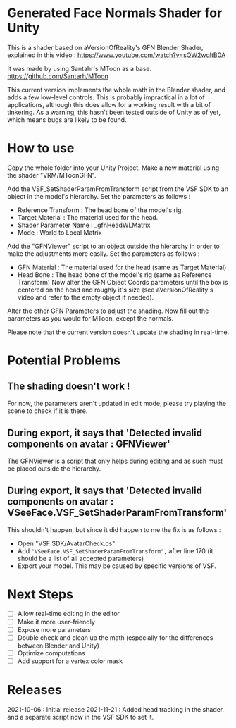 # Generated Face Normals Shader for Unity

This is a shader based on aVersionOfReality's GFN Blender Shader, explained in this video :
https://www.youtube.com/watch?v=sQW2wqltB0A

It was made by using Santahr's MToon as a base.
https://github.com/Santarh/MToon

This current version implements the whole math in the Blender shader, and adds a few low-level controls.
This is probably impractical in a lot of applications, although this does allow for a working result with a bit of tinkering.
As a warning, this hasn't been tested outside of Unity as of yet, which means bugs are likely to be found.

# How to use

Copy the whole folder into your Unity Project.
Make a new material using the shader "VRM/MToonGFN".

Add the VSF_SetShaderParamFromTransform script from the VSF SDK to an object in the model's hierarchy.
Set the parameters as follows :
- Reference Transform : The head bone of the model's rig.
- Target Material : The material used for the head.
- Shader Parameter Name : _gfnHeadWLMatrix
- Mode : World to Local Matrix

Add the "GFNViewer" script to an object outside the hierarchy in order to make the adjustments more easily.
Set the parameters as follows :
- GFN Material : The material used for the head (same as Target Material)
- Head Bone : The head bone of the model's rig (same as Reference Transform)
Now alter the GFN Object Coords parameters until the box is centered on the head and roughly it's size (see aVersionOfReality's video and refer to the empty object if needed).

Alter the other GFN Parameters to adjust the shading.
Now fill out the parameters as you would for MToon, except the normals.

Please note that the current version doesn't update the shading in real-time.

# Potential Problems

## The shading doesn't work !
For now, the parameters aren't updated in edit mode, please try playing the scene to check if it is there.

## During export, it says that 'Detected invalid components on avatar : GFNViewer'
The GFNViewer is a script that only helps during editing and as such must be placed outside the hierarchy.

## During export, it says that 'Detected invalid components on avatar : VSeeFace.VSF_SetShaderParamFromTransform'
This shouldn't happen, but since it did happen to me the fix is as follows :
- Open "VSF SDK/AvatarCheck.cs"
- Add `"VSeeFace.VSF_SetShaderParamFromTransform",` after line 170 (it should be a list of all accepted parameters)
- Export your model.
This may be caused by specific versions of VSF.


# Next Steps

- [ ] Allow real-time editing in the editor
- [ ] Make it more user-friendly
- [ ] Expose more parameters
- [ ] Double check and clean up the math (especially for the differences between Blender and Unity)
- [ ] Optimize computations
- [ ] Add support for a vertex color mask

# Releases

2021-10-06 : Initial release
2021-11-21 : Added head tracking in the shader, and a separate script now in the VSF SDK to set it.
